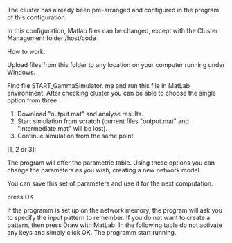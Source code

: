 The cluster has already been pre-arranged and configured in the program of this configuration.

In this configuration, Matlab files can be changed, except with the Cluster Management folder /host/code

How to work.

Upload files from this folder to any location on your computer running under Windows.

Find file START_GammaSimulator. me and run this file in MatLab environment. After checking cluster you can be able to choose the single option from three

1. Download "output.mat" and analyse results.
2. Start simulation from scratch (current files "output.mat" and "intermediate.mat" will be lost).
3. Continue simulation from the same point.

[1, 2 or 3]: 

The program will offer the parametric table. Using these options you can change the parameters as you wish, creating a new network model.

You can save this set of parameters and use it for the next computation. 

press OK

If the programm is set  up on the network memory, the program will ask you to specify the input pattern to remember. If you do not want to create a pattern, then press Draw with MatLab. In the following table do not activate any keys and simply click OK.
The programm start running. 

